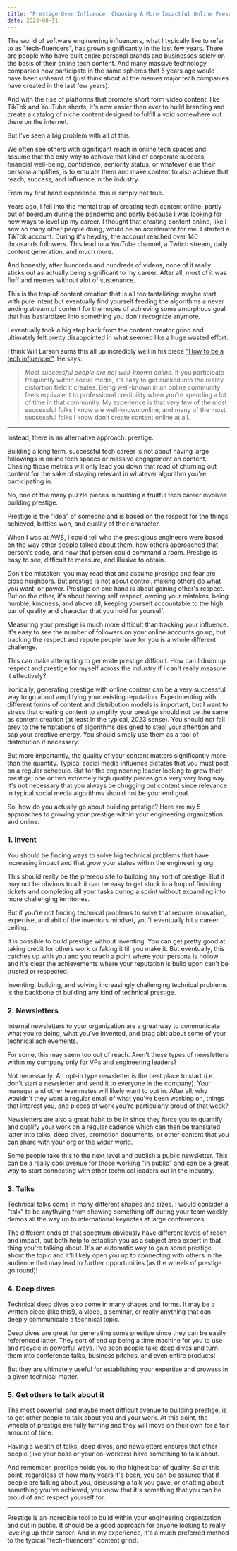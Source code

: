 ```yaml
---
title: "Prestige Over Influence: Choosing A More Impactful Online Presence"
date: 2023-08-11
---
```


The world of software engineering influencers, what I typically like to refer to
as "tech-fluencers", has grown significantly in the last few years. There are 
people who have built entire personal brands and businesses solely on the basis
of their online tech content. And many massive technology companies now 
participate in the same spheres that 5 years ago would have been unheard of
(just think about all the memes major tech companies have created in the last
few years).

And with the rise of platforms that promote short form video content, like
TikTok and YouTube shorts, it's now easier then ever to build branding and
create a catalog of niche content designed to fulfill a void somewhere out
there on the internet.

But I've seen a big problem with all of this.

We often see others with significant reach in online tech spaces and assume
that the only way to achieve that kind of corporate success, financial
well-being, confidence, seniority status, or whatever else their persona
amplifies, is to emulate them and make content to also achieve that reach,
success, and influence in the industry.

From my first hand experience, this is simply not true.

Years ago, I fell into the mental trap of creating tech content online: partly
out of boerdum during the pandemic and partly because I was looking for new
ways to level up my career. I thought that creating content online, like I saw
so many other people doing, would be an accelerator for me. I started a TikTok
account. During it's heyday, the account reached over 140 thousands followers. This lead to
a YouTube channel, a Twitch stream, daily content generation, and much more.

And honestly, after hundreds and hundreds of videos, none of it really sticks
out as actually being significant to my career. After all, most of it was fluff
and memes without alot of sustenance.

This is the trap of content creation that is all too tantalizing: 
maybe start with pure intent but eventually find yourself feeding the
algorithms a never ending stream of content for the hopes of achieving some
amorphous goal that has bastardized into something you don't recognize anymore.

I eventually took a big step back from the content creator grind and ultimately
felt pretty disappointed in what seemed like a huge wasted effort.

I think Will Larson sums this all up incredibly well in his piece
["How to be a tech influencer"](https://lethain.com/tech-influencer/). He says:

> *Most successful people are not well-known online.* If you participate
frequently within social media, it’s easy to get sucked into the reality 
distortion field it creates. Being well-known in an online community feels
equivalent to professional credibility when you’re spending a lot of time in
that community. My experience is that very few of the most successful folks I
know are well-known online, and many of the most successful folks I know don’t
create content online at all.

---

Instead, there is an alternative approach: prestige.

Building a long term, successful tech career is not about having large
followings in online tech spaces or massive engagement on content. Chasing
those metrics will only lead you down that road of churning out content for the
sake of staying relevant in whatever algorithm you're participating in.

No, one of the many puzzle pieces in building a fruitful tech career involves
building prestige.

Prestige is the "idea" of someone and is based on the respect for the things
achieved, battles won, and quality of their character.

When I was at AWS, I could tell who the prestigious engineers were based on the
way other people talked about them, how others approached that person's code,
and how that person could command a room. Prestige is easy to see, difficult to
measure, and illusive to obtain.

Don't be mistaken: you may read that and assume prestige and fear are close
neighbors. But prestige is not about control, making others do what you want,
or power. Prestige on one hand is about gaining other's respect.
But on the other, it's about having self respect, owning your mistakes,
being humble, kindness, and above all, keeping yourself accountable to the
high bar of quality and character that you hold for yourself.

Measuring your prestige is much more difficult than tracking your influence.
It's easy to see the number of followers on your online accounts go up, but
tracking the respect and repute people have for you is a whole different
challenge.

This can make attempting to generate prestige difficult. How can I drum up
respect and prestige for myself across the industry if I can't really measure it
effectively?

Ironically, generating prestige with online content can be a very successful way
to go about amplifying your existing reputation. Experimenting with different
forms of content and distribution models is important, but I want to stress
that creating content to amplify your prestige should not be the same as content
creation (at least in the typical, 2023 sense). You should not fall prey to the 
temptations of algorithms designed to steal your attention and sap your creative
energy. You should simply use them as a tool of distribution if necessary.

But more importantly, the quality of your content matters significantly more
than the quantity. Typical social media influence dictates that you must post 
on a regular schedule. But for the engineering leader looking to grow their
prestige, one or two extremely high quality pieces go a very very long way.
It's not necessary that you always be chugging out content since relevance in
typical social media algorithms should not be your end goal.

So, how do you actually go about building prestige? Here are my 5 approaches to
growing your prestige within your engineering organization and online:

### 1. Invent

You should be finding ways to solve big technical problems that have increasing
impact and that grow your status within the engineering org.

This should really be the prerequisite to building any sort of prestige. But it
may not be obvious to all: it can be easy to get stuck in a loop of finishing
tickets and completing all your tasks during a sprint without expanding into
more challenging territories.

But if you're not finding technical problems to solve that require innovation,
expertise, and abit of the inventors mindset, you'll eventually hit a career
ceiling.

It is possible to build prestige without inventing. You can get pretty good at
taking credit for others work or faking it till you make it. But eventually,
this catches up with you and you reach a point where your persona is hollow and
it's clear the achievements where your reputation is build upon can't be trusted or
respected.

Inventing, building, and solving increasingly challenging technical problems is
the backbone of building any kind of technical prestige.

### 2. Newsletters

Internal newsletters to your organization are a great way to communicate what
you're doing, what you've invented, and brag abit about some of your technical
achievements.

For some, this may seem too out of reach. Aren't these types of newsletters
within my company only for VPs and engineering leaders?

Not necessarily. An opt-in type newsletter is the best place to start (i.e.
don't start a newsletter and send it to everyone in the company). Your manager
and other teammates will likely want to opt in. After all, why wouldn't they
want a regular email of what you've been working on, things that interest you,
and pieces of work you're particularly proud of that week?

Newsletters are also a great habit to be in since they force you to quantify
and qualify your work on a regular cadence which can then be translated latter
into talks, deep dives, promotion documents, or other content that you can share
with your org or the wider world.

Some people take this to the next level and publish a public newsletter. This
can be a really cool avenue for those working "in public" and can be a great
way to start connecting with other technical leaders out in the industry.

### 3. Talks

Technical talks come in many different shapes and sizes. I would consider a
"talk" to be anythying from showing something off during your team weekly demos
all the way up to international keynotes at large conferences.

The different ends of that spectrum obviously have different levels of reach
and impact, but both help to establish you as a subject area expert in that
thing you're talking about. It's an automatic way to gain some prestige about
the topic and it'll likely open you up to connecting with others in the
audience that may lead to further opportunities (as the wheels of prestige go
round)!

### 4. Deep dives

Technical deep dives also come in many shapes and forms. It may be a written
piece (like this!), a video, a seminar, or really anything that can deeply
communicate a technical topic.

Deep dives are great for generating some prestige since they can be easily
referenced latter. They sort of end up being a time machine for you to use and
recycle in powerful ways. I've seen people take deep dives and turn them into
conference talks, business pitches, and even entire products!

But they are ultimately useful for establishing your expertise and prowess in a
given technical matter.

### 5. Get others to talk about it

The most powerful, and maybe most difficult avenue to building prestige, is to
get other people to talk about you and your work. At this point, the wheels of
prestige are fully turning and they will move on their own for a fair amount
of time.

Having a wealth of talks, deep dives, and newsletters ensures that other people
(like your boss or your co-workers) have something to talk about.

And remember, prestige holds you to the highest bar of quality. So at this
point, regardless of how many years it's been, you can be assured that if 
people are talking about you, discussing a talk you gave, or chatting about 
something you've achieved, you know that it's something that you can be proud
of and respect yourself for.

---

Prestige is an incredible tool to build within your engineering organization and
out in public. It should be a good approach for anyone looking to really
leveling up their career. And in my experience, it's a much preferred method to
the typical "tech-fluencers" content grind.
